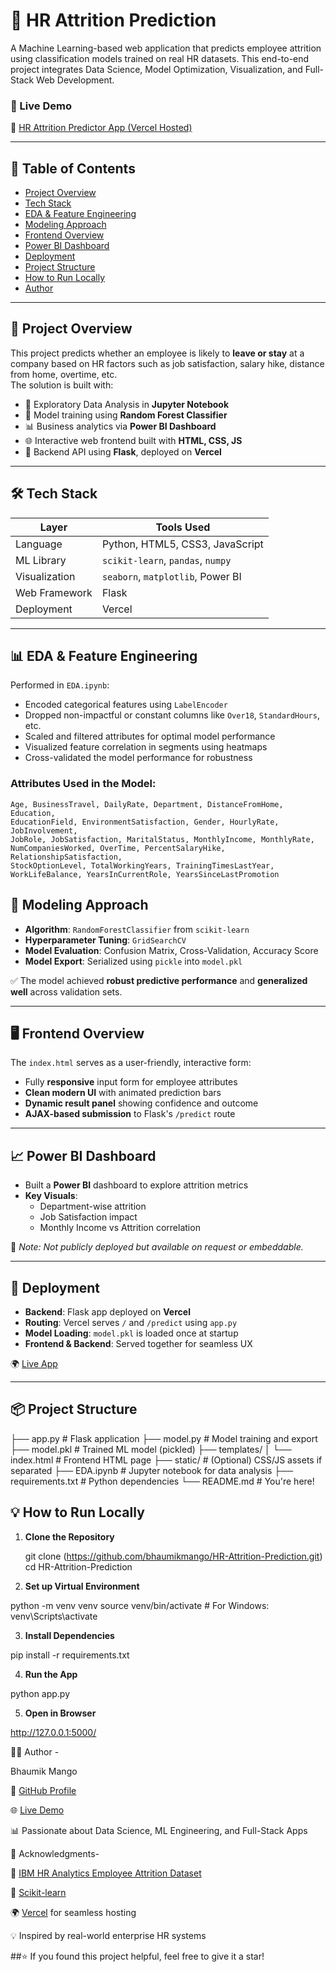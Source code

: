 # 🧠 HR Attrition Prediction

A Machine Learning-based web application that predicts employee attrition using classification models trained on real HR datasets. This end-to-end project integrates Data Science, Model Optimization, Visualization, and Full-Stack Web Development.

### 🔗 Live Demo
🚀 [HR Attrition Predictor App (Vercel Hosted)](https://hr-attrition-prediction-git-main-bhaumiks-projects-006c20ba.vercel.app/)

---

## 📁 Table of Contents

- [Project Overview](#-project-overview)
- [Tech Stack](#-tech-stack)
- [EDA & Feature Engineering](#-eda--feature-engineering)
- [Modeling Approach](#-modeling-approach)
- [Frontend Overview](#-frontend-overview)
- [Power BI Dashboard](#-power-bi-dashboard)
- [Deployment](#-deployment)
- [Project Structure](#-project-structure)
- [How to Run Locally](#-how-to-run-locally)
- [Author](#-author)

---

## 📌 Project Overview

This project predicts whether an employee is likely to **leave or stay** at a company based on HR factors such as job satisfaction, salary hike, distance from home, overtime, etc.  
The solution is built with:

- 🎯 Exploratory Data Analysis in **Jupyter Notebook**
- 🌲 Model training using **Random Forest Classifier**
- 📊 Business analytics via **Power BI Dashboard**
- 🌐 Interactive web frontend built with **HTML, CSS, JS**
- 🧪 Backend API using **Flask**, deployed on **Vercel**

---

## 🛠️ Tech Stack

| Layer          | Tools Used                                       |
|----------------|--------------------------------------------------|
| Language       | Python, HTML5, CSS3, JavaScript                  |
| ML Library     | `scikit-learn`, `pandas`, `numpy`                |
| Visualization  | `seaborn`, `matplotlib`, Power BI                |
| Web Framework  | Flask                                            |
| Deployment     | Vercel                                           |

---

## 📊 EDA & Feature Engineering

Performed in `EDA.ipynb`:
- Encoded categorical features using `LabelEncoder`
- Dropped non-impactful or constant columns like `Over18`, `StandardHours`, etc.
- Scaled and filtered attributes for optimal model performance
- Visualized feature correlation in segments using heatmaps
- Cross-validated the model performance for robustness

### Attributes Used in the Model:
```text
Age, BusinessTravel, DailyRate, Department, DistanceFromHome, Education,
EducationField, EnvironmentSatisfaction, Gender, HourlyRate, JobInvolvement,
JobRole, JobSatisfaction, MaritalStatus, MonthlyIncome, MonthlyRate,
NumCompaniesWorked, OverTime, PercentSalaryHike, RelationshipSatisfaction,
StockOptionLevel, TotalWorkingYears, TrainingTimesLastYear,
WorkLifeBalance, YearsInCurrentRole, YearsSinceLastPromotion
```

## 🤖 Modeling Approach

- **Algorithm**: `RandomForestClassifier` from `scikit-learn`  
- **Hyperparameter Tuning**: `GridSearchCV`  
- **Model Evaluation**: Confusion Matrix, Cross-Validation, Accuracy Score  
- **Model Export**: Serialized using `pickle` into `model.pkl`  

✅ The model achieved **robust predictive performance** and **generalized well** across validation sets.

---

## 🖥️ Frontend Overview

The `index.html` serves as a user-friendly, interactive form:

- Fully **responsive** input form for employee attributes  
- **Clean modern UI** with animated prediction bars  
- **Dynamic result panel** showing confidence and outcome  
- **AJAX-based submission** to Flask's `/predict` route  

---

## 📈 Power BI Dashboard

- Built a **Power BI** dashboard to explore attrition metrics
- **Key Visuals**:
  - Department-wise attrition
  - Job Satisfaction impact
  - Monthly Income vs Attrition correlation

📌 *Note: Not publicly deployed but available on request or embeddable.*

---

## 🚀 Deployment

- **Backend**: Flask app deployed on **Vercel**
- **Routing**: Vercel serves `/` and `/predict` using `app.py`
- **Model Loading**: `model.pkl` is loaded once at startup
- **Frontend & Backend**: Served together for seamless UX

🌍 [Live App](https://hr-attrition-prediction-git-main-bhaumiks-projects-006c20ba.vercel.app/)

---

## 📦 Project Structure

├── app.py # Flask application
├── model.py # Model training and export
├── model.pkl # Trained ML model (pickled)
├── templates/
│ └── index.html # Frontend HTML page
├── static/ # (Optional) CSS/JS assets if separated
├── EDA.ipynb # Jupyter notebook for data analysis
├── requirements.txt # Python dependencies
└── README.md # You're here!

## 💡 How to Run Locally

1. **Clone the Repository**

   git clone (https://github.com/bhaumikmango/HR-Attrition-Prediction.git)
   cd HR-Attrition-Prediction

2. **Set up Virtual Environment**

python -m venv venv
source venv/bin/activate  # For Windows: venv\Scripts\activate

3. **Install Dependencies**

pip install -r requirements.txt

4. **Run the App**

python app.py

5. **Open in Browser**

http://127.0.0.1:5000/

👨‍💻 Author -

Bhaumik Mango

💼 [GitHub Profile](https://github.com/bhaumikmango)

🌐 [Live Demo](https://hr-attrition-prediction-git-main-bhaumiks-projects-006c20ba.vercel.app/)

📊 Passionate about Data Science, ML Engineering, and Full-Stack Apps

📢 Acknowledgments-

📁 [IBM HR Analytics Employee Attrition Dataset](https://www.ibm.com/analytics/data-science/predictive-analytics)

🧪 [Scikit-learn](https://scikit-learn.org/)

🌍 [Vercel](https://vercel.com/) for seamless hosting
 
💡 Inspired by real-world enterprise HR systems

##⭐ If you found this project helpful, feel free to give it a star!
